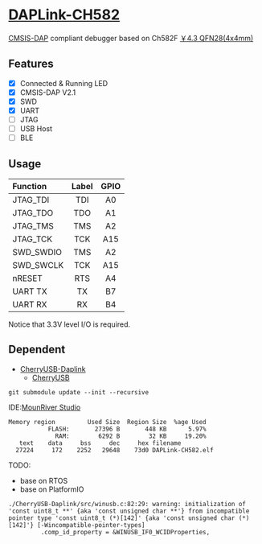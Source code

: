 # [DAPLink-CH582](https://github.com/SoCXin/DAPLink-CH582)

[CMSIS-DAP](https://github.com/OS-Q/DAPLink) compliant debugger based on Ch582F [￥4.3 QFN28(4x4mm)](https://item.szlcsc.com/3483855.html)


## Features

- [x] Connected & Running LED
- [x] CMSIS-DAP V2.1
- [x] SWD
- [x] UART
- [ ] JTAG
- [ ] USB Host
- [ ] BLE

## Usage

| Function | Label | GPIO |
|:-|:-:|:-:|
| JTAG_TDI | TDI | A0 |
| JTAG_TDO | TDO | A1 |
| JTAG_TMS | TMS  | A2 |
| JTAG_TCK | TCK  | A15 |
| SWD_SWDIO | TMS | A2 |
| SWD_SWCLK | TCK | A15 |
| nRESET | RTS | A4 |
| UART TX | TX | B7 |
| UART RX | RX | B4 |

Notice that 3.3V level I/O is required.


## Dependent

* [CherryUSB-Daplink](https://github.com/OS-Q/CherryUSB-Daplink)
    * [CherryUSB](https://github.com/OS-Q/CherryUSB)


```
git submodule update --init --recursive
```

IDE:[MounRiver Studio](http://mounriver.com/download)

```
Memory region         Used Size  Region Size  %age Used
           FLASH:       27396 B       448 KB      5.97%
             RAM:        6292 B        32 KB     19.20%
   text	   data	    bss	    dec	    hex	filename
  27224	    172	   2252	  29648	   73d0	DAPLink-CH582.elf
```


TODO:
* base on RTOS
* base on PlatformIO


```
./CherryUSB-Daplink/src/winusb.c:82:29: warning: initialization of 'const uint8_t **' {aka 'const unsigned char **'} from incompatible pointer type 'const uint8_t (*)[142]' {aka 'const unsigned char (*)[142]'} [-Wincompatible-pointer-types]
         .comp_id_property = &WINUSB_IF0_WCIDProperties,
```
